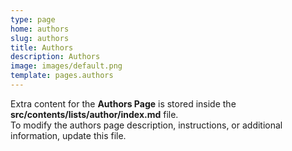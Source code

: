 ```yaml
---
type: page
home: authors
slug: authors
title: Authors
description: Authors
image: images/default.png
template: pages.authors
---
```


Extra content for the **Authors Page** is stored inside the **src/contents/lists/author/index.md** file.  
To modify the authors page description, instructions, or additional information, update this file.
